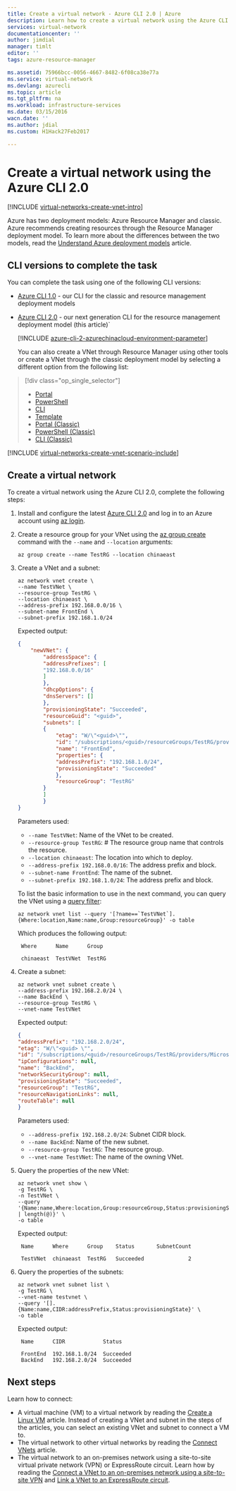 ```yaml
---
title: Create a virtual network - Azure CLI 2.0 | Azure
description: Learn how to create a virtual network using the Azure CLI 2.0.
services: virtual-network
documentationcenter: ''
author: jimdial
manager: timlt
editor: ''
tags: azure-resource-manager

ms.assetid: 75966bcc-0056-4667-8482-6f08ca38e77a
ms.service: virtual-network
ms.devlang: azurecli
ms.topic: article
ms.tgt_pltfrm: na
ms.workload: infrastructure-services
ms.date: 03/15/2016
wacn.date: ''
ms.author: jdial
ms.custom: H1Hack27Feb2017

---
```

# Create a virtual network using the Azure CLI 2.0

[!INCLUDE [virtual-networks-create-vnet-intro](../../includes/virtual-networks-create-vnet-intro-include.md)]

Azure has two deployment models: Azure Resource Manager and classic. Azure recommends creating resources through the Resource Manager deployment model. To learn more about the differences between the two models, read the [Understand Azure deployment models](../azure-resource-manager/resource-manager-deployment-model.md) article.

## CLI versions to complete the task
You can complete the task using one of the following CLI versions:

- [Azure CLI 1.0](virtual-networks-create-vnet-cli-nodejs.md) - our CLI for the classic and resource management deployment models
- [Azure CLI 2.0](#create-a-virtual-network) - our next generation CLI for the resource management deployment model (this article)`

    [!INCLUDE [azure-cli-2-azurechinacloud-environment-parameter](../../includes/azure-cli-2-azurechinacloud-environment-parameter.md)]

    You can also create a VNet through Resource Manager using other tools or create a VNet through the classic deployment model by selecting a different option from the following list:

> [!div class="op_single_selector"]
> * [Portal](virtual-networks-create-vnet-arm-pportal.md)
> * [PowerShell](virtual-networks-create-vnet-arm-ps.md)
> * [CLI](virtual-networks-create-vnet-arm-cli.md)
> * [Template](virtual-networks-create-vnet-arm-template-click.md)
> * [Portal (Classic)](virtual-networks-create-vnet-classic-pportal.md)
> * [PowerShell (Classic)](virtual-networks-create-vnet-classic-netcfg-ps.md)
> * [CLI (Classic)](virtual-networks-create-vnet-classic-cli.md)

[!INCLUDE [virtual-networks-create-vnet-scenario-include](../../includes/virtual-networks-create-vnet-scenario-include.md)]

## <a name="create-a-virtual-network"></a> Create a virtual network

To create a virtual network using the Azure CLI 2.0, complete the following steps:

1. Install and configure the latest [Azure CLI 2.0](https://docs.microsoft.com/cli/azure/install-az-cli2) and log in to an Azure account using [az login](https://docs.microsoft.com/cli/azure/#login).

2. Create a resource group for your VNet using the [az group create](https://docs.microsoft.com/cli/azure/group#create) command with the `--name` and `--location` arguments:

    ```azurecli
    az group create --name TestRG --location chinaeast
    ```

3. Create a VNet and a subnet:

    ```azurecli
    az network vnet create \
    --name TestVNet \
    --resource-group TestRG \
    --location chinaeast \
    --address-prefix 192.168.0.0/16 \
    --subnet-name FrontEnd \
    --subnet-prefix 192.168.1.0/24
    ```

    Expected output:

    ```json
    {
        "newVNet": {
            "addressSpace": {
            "addressPrefixes": [
            "192.168.0.0/16"
            ]
            },
            "dhcpOptions": {
            "dnsServers": []
            },
            "provisioningState": "Succeeded",
            "resourceGuid": "<guid>",
            "subnets": [
            {
                "etag": "W/\"<guid>\"",
                "id": "/subscriptions/<guid>/resourceGroups/TestRG/providers/Microsoft.Network/virtualNetworks/TestVNet/subnets/FrontEnd",
                "name": "FrontEnd",
                "properties": {
                "addressPrefix": "192.168.1.0/24",
                "provisioningState": "Succeeded"
                },
                "resourceGroup": "TestRG"
            }
            ]
            }
    }
    ```

    Parameters used:

    - `--name TestVNet`: Name of the VNet to be created.
    - `--resource-group TestRG`: # The resource group name that controls the resource. 
    - `--location chinaeast`: The location into which to deploy.
    - `--address-prefix 192.168.0.0/16`: The address prefix and block.  
    - `--subnet-name FrontEnd`: The name of the subnet.
    - `--subnet-prefix 192.168.1.0/24`: The address prefix and block.

    To list the basic information to use in the next command, you can query the VNet using a [query filter](https://docs.microsoft.com/cli/azure/query-az-cli2):

    ```azurecli
    az network vnet list --query '[?name==`TestVNet`].{Where:location,Name:name,Group:resourceGroup}' -o table
    ```

    Which produces the following output:

        Where      Name      Group

        chinaeast  TestVNet  TestRG

4. Create a subnet:

    ```azurecli
    az network vnet subnet create \
    --address-prefix 192.168.2.0/24 \
    --name BackEnd \
    --resource-group TestRG \
    --vnet-name TestVNet
    ```

    Expected output:

    ```json
    {
    "addressPrefix": "192.168.2.0/24",
    "etag": "W/\"<guid> \"",
    "id": "/subscriptions/<guid>/resourceGroups/TestRG/providers/Microsoft.Network/virtualNetworks/TestVNet/subnets/BackEnd",
    "ipConfigurations": null,
    "name": "BackEnd",
    "networkSecurityGroup": null,
    "provisioningState": "Succeeded",
    "resourceGroup": "TestRG",
    "resourceNavigationLinks": null,
    "routeTable": null
    }
    ```

    Parameters used:

    - `--address-prefix 192.168.2.0/24`: Subnet CIDR block.
    - `--name BackEnd`: Name of the new subnet.
    - `--resource-group TestRG`: The resource group.
    - `--vnet-name TestVNet`: The name of the owning VNet.

5. Query the properties of the new VNet:

    ```azurecli
    az network vnet show \
    -g TestRG \
    -n TestVNet \
    --query '{Name:name,Where:location,Group:resourceGroup,Status:provisioningState,SubnetCount:subnets | length(@)}' \
    -o table
    ```

    Expected output:

        Name      Where      Group    Status       SubnetCount

        TestVNet  chinaeast  TestRG   Succeeded              2

6. Query the properties of the subnets:

    ```azurecli
    az network vnet subnet list \
    -g TestRG \
    --vnet-name testvnet \
    --query '[].{Name:name,CIDR:addressPrefix,Status:provisioningState}' \
    -o table
    ```

    Expected output:

        Name      CIDR            Status

        FrontEnd  192.168.1.0/24  Succeeded
        BackEnd   192.168.2.0/24  Succeeded

## Next steps

Learn how to connect:

- A virtual machine (VM) to a virtual network by reading the [Create a Linux VM](../virtual-machines/linux/quick-create-cli.md) article. Instead of creating a VNet and subnet in the steps of the articles, you can select an existing VNet and subnet to connect a VM to.
- The virtual network to other virtual networks by reading the [Connect VNets](../vpn-gateway/vpn-gateway-howto-vnet-vnet-resource-manager-portal.md) article.
- The virtual network to an on-premises network using a site-to-site virtual private network (VPN) or ExpressRoute circuit. Learn how by reading the [Connect a VNet to an on-premises network using a site-to-site VPN](../vpn-gateway/vpn-gateway-howto-multi-site-to-site-resource-manager-portal.md) and [Link a VNet to an ExpressRoute circuit](../expressroute/expressroute-howto-linkvnet-portal-resource-manager.md).
